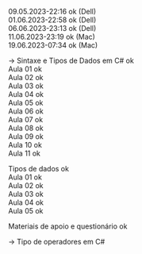 09.05.2023-22:16 ok (Dell)<br> 01.06.2023-22:58 ok (Dell)<br> 06.06.2023-23:13 ok (Dell)<br> 11.06.2023-23:19 ok (Mac)<br> 19.06.2023-07:34 ok (Mac)<br>

-> Sintaxe e Tipos de Dados em C# ok<br> Aula 01 ok<br> Aula 02 ok<br> Aula 03 ok<br> Aula 04 ok<br> Aula 05 ok<br> Aula 06 ok<br> Aula 07 ok<br> Aula 08 ok<br>
Aula 09 ok<br> Aula 10 ok<br> Aula 11 ok<br>

Tipos de dados ok<br> Aula 01 ok<br> Aula 02 ok<br> Aula 03 ok<br> Aula 04 ok<br> Aula 05 ok<br>

Materiais de apoio e questionário ok<br>

-> Tipo de operadores em C#

